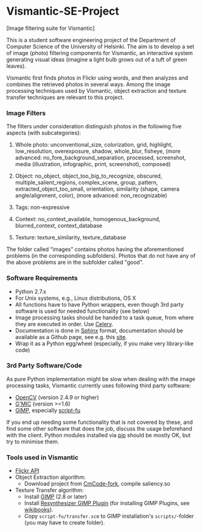 # Vismantic-SE-Project
[Image filtering suite for Vismantic]

This is a student software engineering project of the Department of Computer Science of the University of Helsinki. The aim is to develop a set of image (photo) filtering components for Vismantic, an interactive system generating visual ideas (imagine a light bulb grows out of a tuft of green leaves). 

Vismantic first finds photos in Flickr using words, and then analyzes and combines the retrieved photos in several ways. Among the image processing techniques used by Vismantic, object extraction and texture transfer techniques are relevant to this project.

### Image Filters

The filters under consideration distinguish photos in the following five aspects (with subcategories):

1. Whole photo: unconventional_size, colorization, grid, highlight, low_resolution, overexposure, shadow, whole_blur, fisheye, (more advanced: no_fore_background_separation, processed, screenshot, media (illustration, infographic, print, screenshot), composed)

2. Object: no_object, object_too_big_to_recognize, obscured, multiple_salient_regions, complex_scene, group, pattern, extracted_object_too_small, orientation, similarity (shape, camera angle/alignment, color), (more advanced: non_recognizable)

3. Tags: non-expressive

4. Context: no_context_available, homogenous_background, blurred_context, context_database

5. Texture: texture_similarity, texture_database

The folder called “images” contains photos having the aforementioned problems (in the corresponding subfolders). Photos that do not have any of the above problems are in the subfolder called "good".

### Software Requirements
- Python 2.7.x
- For Unix systems, e.g., Linux distributions, OS X
- All functions have to have Python wrappers, even though 3rd party software is used for needed functionality (see below)
- Image processing tasks should be handed to a task queue, from where they are executed in order. Use [Celery](http://www.celeryproject.org/).
- Documentation is done in [Sphinx](http://sphinx-doc.org) format, documentation should be available as a Github page, see e.g. this [site](http://daler.github.io/sphinxdoc-test/includeme.html).
- Wrap it as a Python egg/wheel (especially, if you make very library-like code)

### 3rd Party Software/Code

As pure Python implementation might be slow when dealing with the image processing tasks, Vismantic currently uses following third party software:

- [OpenCV](http://opencv.org/) (version 2.4.9 or higher)
- [G'MIC](http://gmic.eu) (version >=1.6)
- [GIMP](http://www.gimp.org/), especially [script-fu](http://docs.gimp.org/en/gimp-concepts-script-fu.html)

If you end up needing some functionality that is not covered by these, and find some other software that does the job, discuss the usage beforehand with the client. Python modules installed via [pip](https://pypi.python.org/pypi/pip) should be mostly OK, but try to minimise them.

### Tools used in Vismantic
* [Flickr API](https://www.flickr.com/services/api/)
* Object Extraction algorithm:
  * Download project from [CmCode-fork](https://github.com/assamite/CmCode), compile saliency.so
* Texture Transfer algorithm:
  * Install [GIMP](http://www.gimp.org/) (2.8 or later)
  * Install [Resynthesizer GIMP Plugin](http://registry.gimp.org/node/25219) (for installing GIMP Plugins, see [wikibooks](http://en.wikibooks.org/wiki/GIMP/Installing_Plugins)).
  * Copy ``script-fu/transfer.scm`` to GIMP installation's ``scripts/``-folder (you may have to create folder).

